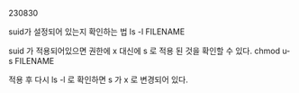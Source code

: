 
230830

suid가 설정되어 있는지 확인하는 법
ls -l FILENAME

suid 가 적용되어있으면 권한에 x 대신에 s 로 적용 된 것을 확인할 수 있다.
chmod u-s FILENAME

적용 후 다시 ls -l 로 확인하면 s 가 x 로 변경되어 있다.
